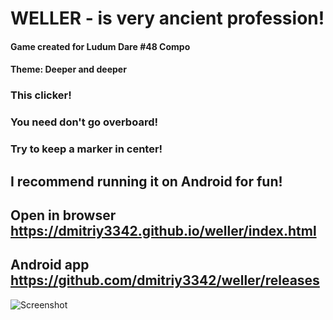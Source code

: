 # WELLER - is very ancient profession!

#### Game created for Ludum Dare #48 Compo 
#### Theme: Deeper and deeper

### This clicker!
### You need don't go overboard!
### Try to keep a marker in center!

## I recommend running it on Android for fun!

## Open in browser https://dmitriy3342.github.io/weller/index.html

## Android app https://github.com/dmitriy3342/weller/releases

![Screenshot](https://dmitriy3342.github.io/weller/Screenshot.weller.jpg)

